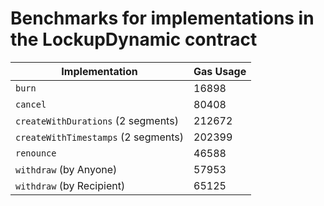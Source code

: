 # Benchmarks for implementations in the LockupDynamic contract

| Implementation | Gas Usage |
| --- | --- |
| `burn` | 16898 |
| `cancel` | 80408 |
| `createWithDurations` (2 segments) | 212672 |
| `createWithTimestamps` (2 segments) | 202399 |
| `renounce` | 46588 |
| `withdraw` (by Anyone) | 57953 |
| `withdraw` (by Recipient) | 65125 |
